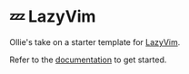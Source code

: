 # 💤 LazyVim

Ollie's take on a starter template for [LazyVim](https://github.com/LazyVim/LazyVim).

Refer to the [documentation](https://lazyvim.github.io/installation) to get started.
